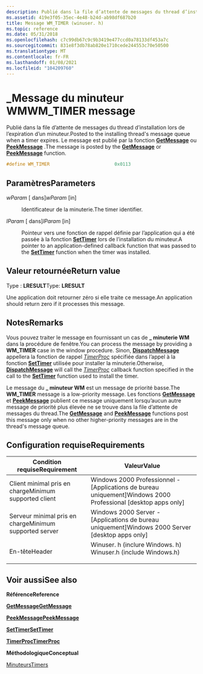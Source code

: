 ```yaml
---
description: Publié dans la file d’attente de messages du thread d’installation lors de l’expiration d’un minuteur. Le message est publié par la fonction GetMessage ou PeekMessage.
ms.assetid: 419e3f05-35ec-4e48-b24d-ab98df687b20
title: Message WM_TIMER (winuser. h)
ms.topic: reference
ms.date: 05/31/2018
ms.openlocfilehash: c7c99db67c9c9b3419e477ccd0a78133df453a7c
ms.sourcegitcommit: 831e8f3db78ab820e1710cede244553c70e50500
ms.translationtype: MT
ms.contentlocale: fr-FR
ms.lasthandoff: 01/08/2021
ms.locfileid: "104209760"
---
```

# <a name="wm_timer-message"></a><span data-ttu-id="63530-104">\_Message du minuteur WM</span><span class="sxs-lookup"><span data-stu-id="63530-104">WM\_TIMER message</span></span>

<span data-ttu-id="63530-105">Publié dans la file d’attente de messages du thread d’installation lors de l’expiration d’un minuteur.</span><span class="sxs-lookup"><span data-stu-id="63530-105">Posted to the installing thread's message queue when a timer expires.</span></span> <span data-ttu-id="63530-106">Le message est publié par la fonction [**GetMessage**](/windows/win32/api/winuser/nf-winuser-getmessage) ou [**PeekMessage**](/windows/win32/api/winuser/nf-winuser-peekmessagea) .</span><span class="sxs-lookup"><span data-stu-id="63530-106">The message is posted by the [**GetMessage**](/windows/win32/api/winuser/nf-winuser-getmessage) or [**PeekMessage**](/windows/win32/api/winuser/nf-winuser-peekmessagea) function.</span></span>


```C++
#define WM_TIMER                        0x0113
```



## <a name="parameters"></a><span data-ttu-id="63530-107">Paramètres</span><span class="sxs-lookup"><span data-stu-id="63530-107">Parameters</span></span>

<dl> <dt>

<span data-ttu-id="63530-108">*wParam* \[ dans\]</span><span class="sxs-lookup"><span data-stu-id="63530-108">*wParam* \[in\]</span></span>
</dt> <dd>

<span data-ttu-id="63530-109">Identificateur de la minuterie.</span><span class="sxs-lookup"><span data-stu-id="63530-109">The timer identifier.</span></span>

</dd> <dt>

<span data-ttu-id="63530-110">*lParam* \[ dans\]</span><span class="sxs-lookup"><span data-stu-id="63530-110">*lParam* \[in\]</span></span>
</dt> <dd>

<span data-ttu-id="63530-111">Pointeur vers une fonction de rappel définie par l’application qui a été passée à la fonction [**SetTimer**](/windows/win32/api/winuser/nf-winuser-settimer) lors de l’installation du minuteur.</span><span class="sxs-lookup"><span data-stu-id="63530-111">A pointer to an application-defined callback function that was passed to the [**SetTimer**](/windows/win32/api/winuser/nf-winuser-settimer) function when the timer was installed.</span></span>

</dd> </dl>

## <a name="return-value"></a><span data-ttu-id="63530-112">Valeur retournée</span><span class="sxs-lookup"><span data-stu-id="63530-112">Return value</span></span>

<span data-ttu-id="63530-113">Type : **LRESULT**</span><span class="sxs-lookup"><span data-stu-id="63530-113">Type: **LRESULT**</span></span>

<span data-ttu-id="63530-114">Une application doit retourner zéro si elle traite ce message.</span><span class="sxs-lookup"><span data-stu-id="63530-114">An application should return zero if it processes this message.</span></span>

## <a name="remarks"></a><span data-ttu-id="63530-115">Notes</span><span class="sxs-lookup"><span data-stu-id="63530-115">Remarks</span></span>

<span data-ttu-id="63530-116">Vous pouvez traiter le message en fournissant un cas de **\_ minuterie WM** dans la procédure de fenêtre.</span><span class="sxs-lookup"><span data-stu-id="63530-116">You can process the message by providing a **WM\_TIMER** case in the window procedure.</span></span> <span data-ttu-id="63530-117">Sinon, [**DispatchMessage**](/windows/win32/api/winuser/nf-winuser-dispatchmessage) appellera la fonction de rappel [*TimerProc*](/windows/win32/api/winuser/nc-winuser-timerproc) spécifiée dans l’appel à la fonction [**SetTimer**](/windows/win32/api/winuser/nf-winuser-settimer) utilisée pour installer la minuterie.</span><span class="sxs-lookup"><span data-stu-id="63530-117">Otherwise, [**DispatchMessage**](/windows/win32/api/winuser/nf-winuser-dispatchmessage) will call the [*TimerProc*](/windows/win32/api/winuser/nc-winuser-timerproc) callback function specified in the call to the [**SetTimer**](/windows/win32/api/winuser/nf-winuser-settimer) function used to install the timer.</span></span>

<span data-ttu-id="63530-118">Le message du **\_ minuteur WM** est un message de priorité basse.</span><span class="sxs-lookup"><span data-stu-id="63530-118">The **WM\_TIMER** message is a low-priority message.</span></span> <span data-ttu-id="63530-119">Les fonctions [**GetMessage**](/windows/win32/api/winuser/nf-winuser-getmessage) et [**PeekMessage**](/windows/win32/api/winuser/nf-winuser-peekmessagea) publient ce message uniquement lorsqu’aucun autre message de priorité plus élevée ne se trouve dans la file d’attente de messages du thread.</span><span class="sxs-lookup"><span data-stu-id="63530-119">The [**GetMessage**](/windows/win32/api/winuser/nf-winuser-getmessage) and [**PeekMessage**](/windows/win32/api/winuser/nf-winuser-peekmessagea) functions post this message only when no other higher-priority messages are in the thread's message queue.</span></span>

## <a name="requirements"></a><span data-ttu-id="63530-120">Configuration requise</span><span class="sxs-lookup"><span data-stu-id="63530-120">Requirements</span></span>



| <span data-ttu-id="63530-121">Condition requise</span><span class="sxs-lookup"><span data-stu-id="63530-121">Requirement</span></span> | <span data-ttu-id="63530-122">Valeur</span><span class="sxs-lookup"><span data-stu-id="63530-122">Value</span></span> |
|-------------------------------------|----------------------------------------------------------------------------------------------------------|
| <span data-ttu-id="63530-123">Client minimal pris en charge</span><span class="sxs-lookup"><span data-stu-id="63530-123">Minimum supported client</span></span><br/> | <span data-ttu-id="63530-124">Windows 2000 Professionnel - \[Applications de bureau uniquement\]</span><span class="sxs-lookup"><span data-stu-id="63530-124">Windows 2000 Professional \[desktop apps only\]</span></span><br/>                                               |
| <span data-ttu-id="63530-125">Serveur minimal pris en charge</span><span class="sxs-lookup"><span data-stu-id="63530-125">Minimum supported server</span></span><br/> | <span data-ttu-id="63530-126">Windows 2000 Server - \[Applications de bureau uniquement\]</span><span class="sxs-lookup"><span data-stu-id="63530-126">Windows 2000 Server \[desktop apps only\]</span></span><br/>                                                     |
| <span data-ttu-id="63530-127">En-tête</span><span class="sxs-lookup"><span data-stu-id="63530-127">Header</span></span><br/>                   | <dl> <span data-ttu-id="63530-128"><dt>Winuser. h (inclure Windows. h)</dt></span><span class="sxs-lookup"><span data-stu-id="63530-128"><dt>Winuser.h (include Windows.h)</dt></span></span> </dl> |



## <a name="see-also"></a><span data-ttu-id="63530-129">Voir aussi</span><span class="sxs-lookup"><span data-stu-id="63530-129">See also</span></span>

<dl> <dt>

<span data-ttu-id="63530-130">**Référence**</span><span class="sxs-lookup"><span data-stu-id="63530-130">**Reference**</span></span>
</dt> <dt>

[<span data-ttu-id="63530-131">**GetMessage**</span><span class="sxs-lookup"><span data-stu-id="63530-131">**GetMessage**</span></span>](/windows/win32/api/winuser/nf-winuser-getmessage)
</dt> <dt>

[<span data-ttu-id="63530-132">**PeekMessage**</span><span class="sxs-lookup"><span data-stu-id="63530-132">**PeekMessage**</span></span>](/windows/win32/api/winuser/nf-winuser-peekmessagea)
</dt> <dt>

[<span data-ttu-id="63530-133">**SetTimer**</span><span class="sxs-lookup"><span data-stu-id="63530-133">**SetTimer**</span></span>](/windows/win32/api/winuser/nf-winuser-settimer)
</dt> <dt>

[<span data-ttu-id="63530-134">**TimerProc**</span><span class="sxs-lookup"><span data-stu-id="63530-134">**TimerProc**</span></span>](/windows/win32/api/winuser/nc-winuser-timerproc)
</dt> <dt>

<span data-ttu-id="63530-135">**Méthodologique**</span><span class="sxs-lookup"><span data-stu-id="63530-135">**Conceptual**</span></span>
</dt> <dt>

[<span data-ttu-id="63530-136">Minuteurs</span><span class="sxs-lookup"><span data-stu-id="63530-136">Timers</span></span>](timers.md)
</dt> </dl>

 

 
